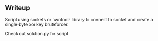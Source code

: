 ## Writeup

Script using sockets or pwntools library to connect to socket and create a single-byte xor key bruteforcer.

Check out solution.py for script